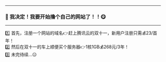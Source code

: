 ***
### :raising_hand: 我决定！我要开始撸个自己的网站了！！:yum:
***
:one: 首先，注册一个网站的域名:point_right:赶上腾讯云的双十一，新用户注册只需:moneybag:23/首年！  
:two: 然后在双十一的车上顺便买个服务器:point_right:1核1GB:moneybag:268元/3年！  
:three: 未完待续...:expressionless: